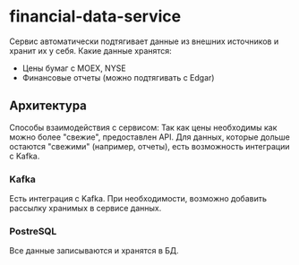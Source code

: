 # financial-data-service

Сервис автоматически подтягивает данные из внешних источников и хранит их у себя.
Какие данные хранятся:
* Цены бумаг с MOEX, NYSE
* Финансовые отчеты (можно подтягивать с Edgar)

## Архитектура

Способы взаимодействия с сервисом:
Так как цены необходимы как можно более "свежие", предоставлен API.
Для данных, которые дольше остаются "свежими" (например, отчеты), есть возможность интеграции с Kafka.

### Kafka

Есть интеграция с Kafka. При необходимости, возможно добавить рассылку хранимых в сервисе данных.

### PostreSQL

Все данные записываются и хранятся в БД.
